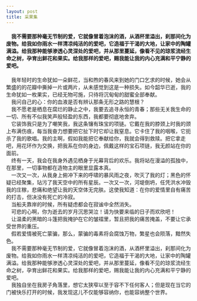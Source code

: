 ```yaml
---
layout: post
title: 采果集
---
```

#### &#8195;我不需要那种毫无节制的爱，它就像冒着泡沫的酒，从酒杯里溢出，刹那间化为废物。给我如你雨水一样清凉纯洁的的爱吧，它造福于干渴的大地，让家中的陶罐满溢。给我那种能够渗透心灵深处的爱吧，并从那里蔓延，像看不见的琼浆流经生命之树，孕育出鲜花和果实。给我那样的爱吧，赐我能让我的内心充满和平宁静的爱吧。             
<!-- more -->
&#8195;我年轻时的生命犹如一朵鲜花，当和煦的春风来到她的门口乞求的时候，她会从繁盛的的花瓣中撕掉一片或两片，从未感觉到这是一种损失。如今韶华已逝，我的生命犹如一枚果实，已经无物可施，只待将沉甸甸的甜蜜全部奉献。               
&#8195;我问自己的心：你的血液是否有辨认那条无形之路的慧根？               
&#8195;我不愿老是栖息在腐烂的静止之中，我要去追寻永恒的青春；那些无关我生命的一切、所有不似我笑声般轻盈的东西，我都要彻底地舍弃。               
&#8195;它装饰我只是为了嘲笑我，我这条镶有珠宝的项链。它戴在我的脖颈上时我的颈上布满伤痕，每当我奋力想要把它扯下时它却让我窒息。它卡住了我的咽喉，它扼杀了我的歌唱。我的主啊，假如我能把它奉献给你，我就会得到救赎。把它拿走吧，用花环作为交换，把我系在你的身边，佩戴这样的宝石项链，我无颜站在你的面前。               
&#8195;终有一天，我会在我身外遇见栖身于光幕背后的欢乐。我将站在漫溢的孤独中，在那里，一切事物都在造物主的眼里显露本真。               
&#8195;一次又一次，从我身上俯冲下来的呼啸的暴风雨之夜，吹灭了我的灯；黑色的怀疑已经聚集，玷污了我天空中的所有星辰。一次又一次，河堤倒坍，任凭洪水冲毁我的庄稼，悲痛和绝望让我的天空体无完肤。这使我知道：在你的爱情里自有痛苦的打击，但决没有死亡的冷寂。               
&#8195;当船夫靠岸的时候，所有疑虑都会在寂谧中全然消失。               
&#8195;可悲的心啊，你为逝去的岁月沉思哭泣！请为快要来临的日子而欢欣吧！               
&#8195;让温柔的黑暗的斗篷把我掩护在它的皱褶里，暂且把我的痛苦掩盖，不要让它承受世界的重压。               
&#8195;假若爱情被死亡蒙骗，那么，蒙骗的毒素将会腐蚀万物，繁星也会陨落，黯然失色。               
&#8195;我不需要那种毫无节制的爱，它就像冒着泡沫的酒，从酒杯里溢出，刹那间化为废物。给我如你雨水一样清凉纯洁的的爱吧，它造福于干渴的大地，让家中的陶罐满溢。给我那种能够渗透心灵深处的爱吧，并从那里蔓延，像看不见的琼浆流经生命之树，孕育出鲜花和果实。给我那样的爱吧，赐我能让我的内心充满和平宁静的爱吧。               
&#8195;我独自坐在我房子角落里，想它太狭窄以至于容不下任何客人；但是现在当它的门被快乐打开的时候，我发现这儿不仅能够容纳你，也能容纳整个世界。               
